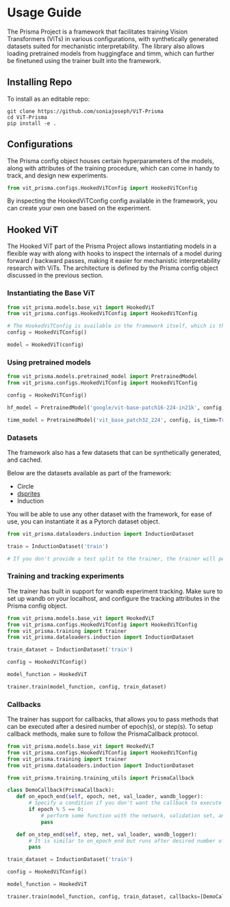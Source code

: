 # Usage Guide

The Prisma Project is a framework that facilitates training Vision Transformers (ViTs) in various configurations, with synthetically generated datasets suited for mechanistic interpretability. The library also allows loading pretrained models from huggingface and timm, which can further be finetuned using the trainer built into the framework.

## Installing Repo

To install as an editable repo:

```
git clone https://github.com/soniajoseph/ViT-Prisma
cd ViT-Prisma
pip install -e .
```

## Configurations 

The Prisma config object houses certain hyperparameters of the models, along with attributes of the training procedure, which can come in handy to track, and design new experiments. 

```python
from vit_prisma.configs.HookedViTConfig import HookedViTConfig
```
By inspecting the HookedViTConfig config available in the framework, you can create your own one based on the experiment.

## Hooked ViT

The Hooked ViT part of the Prisma Project allows instantiating models in a flexible way with along with hooks to inspect the internals of a model during forward / backward passes, making it easier for mechanistic interpretability research with ViTs. The architecture is defined by the Prisma config object discussed in the previous section.

### Instantiating the Base ViT 

```python
from vit_prisma.models.base_vit import HookedViT
from vit_prisma.configs.HookedViTConfig import HookedViTConfig

# The HookedViTConfig is available in the framework itself, which is the base setup for any experiment, one can customize it as per the requirements of an experiment.
config = HookedViTConfig()

model = HookedViT(config)
```

### Using pretrained models

```python
from vit_prisma.models.pretrained_model import PretrainedModel
from vit_prisma.configs.HookedViTConfig import HookedViTConfig

config = HookedViTConfig()

hf_model = PretrainedModel('google/vit-base-patch16-224-in21k', config)

timm_model = PretrainedModel('vit_base_patch32_224', config, is_timm=True)
```

### Datasets

The framework also has a few datasets that can be synthetically generated, and cached. 

Below are the datasets available as part of the framework: 
 - Circle
 - [dsprites](https://github.com/google-deepmind/dsprites-dataset)
 - Induction

You will be able to use any other dataset with the framework, for ease of use, you can instantiate it as a Pytorch dataset object.

 ```python
 from vit_prisma.dataloaders.induction import InductionDataset

 train = InductionDataset('train')

 # If you don't provide a test split to the trainer, the trainer will perform the train/test split for you.
 ```

 ### Training and tracking experiments

 The trainer has built in support for wandb experiment tracking. Make sure to set up wandb on your localhost, and configure the tracking attributes in the Prisma config object.

 ```python
 from vit_prisma.models.base_vit import HookedViT
 from vit_prisma.configs.HookedViTConfig import HookedViTConfig
 from vit_prisma.training import trainer
 from vit_prisma.dataloaders.induction import InductionDataset

 train_dataset = InductionDataset('train')

 config = HookedViTConfig()

 model_function = HookedViT

 trainer.train(model_function, config, train_dataset)
 ```

 ### Callbacks

The trainer has support for callbacks, that allows you to pass methods that can be executed after a desired number of epoch(s), or step(s). To setup callback methods, make sure to follow the PrismaCallback protocol.

 ```python
 from vit_prisma.models.base_vit import HookedViT
 from vit_prisma.configs.HookedViTConfig import HookedViTConfig
 from vit_prisma.training import trainer
 from vit_prisma.dataloaders.induction import InductionDataset

 from vit_prisma.training.training_utils import PrismaCallback

 class DemoCallback(PrismaCallback):
    def on_epoch_end(self, epoch, net, val_loader, wandb_logger):
        # Specify a condition if you don't want the callback to execute after each epoch
        if epoch % 5 == 0: 
            # perform some function with the network, validation set, and log it if required.
            pass

    def on_step_end(self, step, net, val_loader, wandb_logger):
        # It is similar to on_epoch_end but runs after desired number of steps instead of epochs
        pass

 train_dataset = InductionDataset('train')

 config = HookedViTConfig()

 model_function = HookedViT

 trainer.train(model_function, config, train_dataset, callbacks=[DemoCallback()])
 ```


